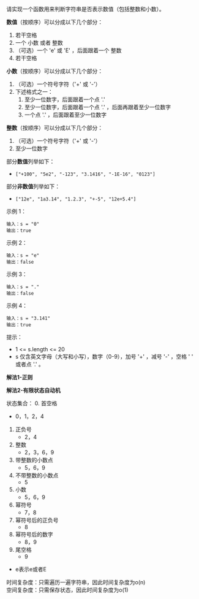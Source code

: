 请实现一个函数用来判断字符串是否表示数值（包括整数和小数）。

**数值**（按顺序）可以分成以下几个部分：

1. 若干空格
2. 一个 小数 或者 整数
3. （可选）一个 'e' 或 'E' ，后面跟着一个 整数
4. 若干空格

**小数**（按顺序）可以分成以下几个部分：

1. （可选）一个符号字符（'+' 或 '-'）
2. 下述格式之一：
    1. 至少一位数字，后面跟着一个点 '.'
    2. 至少一位数字，后面跟着一个点 '.' ，后面再跟着至少一位数字
    3. 一个点 '.' ，后面跟着至少一位数字 
       
**整数**（按顺序）可以分成以下几个部分：

1. （可选）一个符号字符（'+' 或 '-'）
2. 至少一位数字

部分**数值**列举如下：

- `["+100", "5e2", "-123", "3.1416", "-1E-16", "0123"]`

部分**非数值**列举如下：

- `["12e", "1a3.14", "1.2.3", "+-5", "12e+5.4"]`

示例 1：
```
输入：s = "0"
输出：true
```

示例 2：
```
输入：s = "e"
输出：false
```

示例 3：
```
输入：s = "."
输出：false
```

示例 4：
```
输入：s = "3.141"
输出：true
```

提示：
- 1 <= s.length <= 20
- s 仅含英文字母（大写和小写），数字（0-9），加号 '+' ，减号 '-' ，空格 ' ' 或者点 '.' 。

**解法1-正则**

**解法2-有限状态自动机**

状态集合：
0. 首空格
   - 0，1，2，4
1. 正负号
   - 2，4
2. 整数
   - 2，3，6，9
3. 带整数的小数点
   - 5，6，9
4. 不带整数的小数点
   - 5
5. 小数
   - 5，6，9
6. 幂符号
   - 7，8
7. 幂符号后的正负号
   - 8
8. 幂符号后的数字
   - 8，9
9. 尾空格
   - 9
- e表示e或者E

时间复杂度：只需遍历一遍字符串，因此时间复杂度为o(n)     
空间复杂度：只需保存状态，因此时间复杂度为o(1)
